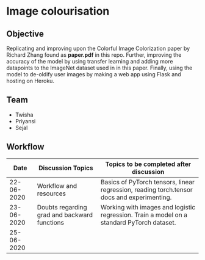 # Image colourisation
## Objective
Replicating and improving upon the Colorful Image Colorization paper by Richard Zhang found as **paper.pdf** in this repo. Further, improving the accuracy of the model by using transfer learning and adding more datapoints to the ImageNet dataset used in in this paper. Finally, using the model to de-oldify user images by making a web app using Flask and hosting on Heroku.
## Team 
- Twisha
- Priyansi
- Sejal

## Workflow
| Date       | Discussion Topics                             | Topics to be completed after discussion                                                    |
|------------|-----------------------------------------------|--------------------------------------------------------------------------------------------|
| 22-06-2020 | Workflow and resources                        | Basics of PyTorch tensors, linear regression, reading torch.tensor docs and experimenting. |
| 23-06-2020 | Doubts regarding grad  and backward functions | Working with images and logistic regression. Train a model on a standard PyTorch dataset.  |
| 25-06-2020 |   
